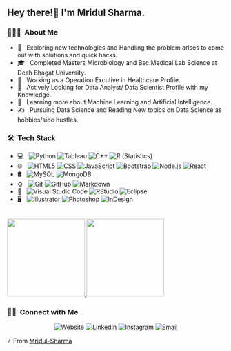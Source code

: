 

<!--
**Mridul-Sharma01/Mridul-Sharma01** is a ✨ _special_ ✨ repository because its `README.md` (this file) appears on your GitHub profile.

Here are some ideas to get you started:

- 🔭 I’m currently working on ...
- 🌱 I’m currently learning ...
- 👯 I’m looking to collaborate on ...
- 🤔 I’m looking for help with ...
- 💬 Ask me about ...
- 📫 How to reach me: ...
- 😄 Pronouns: ...
- ⚡ Fun fact: ...
-->

<h2> Hey there!👋 I'm Mridul Sharma.</h2>

<h3> 👨🏻‍💻 &nbsp;About Me </h3>

- 🤔 &nbsp; Exploring new technologies and Handling the problem arises to come out with solutions and quick hacks.
- 🎓 &nbsp; Completed Masters Microbiology and Bsc.Medical Lab Science at Desh Bhagat University.
- 🔭 &nbsp; Working as a Operation Excutive in Healthcare Profile.
- 💼 &nbsp; Actively Looking for Data Analyst/ Data Scientist Profile with my Knowledge.
- 🌱 &nbsp; Learning more about Machine Learning and Artificial Intelligence.
- ✍️ &nbsp; Pursuing Data Science and Reading New topics on Data Science as hobbies/side hustles.

<h3> 🛠 &nbsp;Tech Stack</h3>

- 💻 &nbsp;
  ![Python](https://img.shields.io/badge/-Python-333333?style=flat&logo=python)
  ![Tableau](https://img.shields.io/badge/-Tableau-333333?style=flat&logo=Tableau&logoColor=007396)
  ![C++](https://img.shields.io/badge/-C++-333333?style=flat&logo=C%2B%2B&logoColor=00599C)
  ![R (Statistics)](https://img.shields.io/badge/-R-333333?style=flat&logo=R&logoColor=276DC3)
- 🌐 &nbsp;
  ![HTML5](https://img.shields.io/badge/-HTML5-333333?style=flat&logo=HTML5)
  ![CSS](https://img.shields.io/badge/-CSS-333333?style=flat&logo=CSS3&logoColor=1572B6)
  ![JavaScript](https://img.shields.io/badge/-JavaScript-333333?style=flat&logo=javascript)
  ![Bootstrap](https://img.shields.io/badge/-Bootstrap-333333?style=flat&logo=bootstrap&logoColor=563D7C)
  ![Node.js](https://img.shields.io/badge/-Node.js-333333?style=flat&logo=node.js)
  ![React](https://img.shields.io/badge/-React-333333?style=flat&logo=react)
- 🛢 &nbsp;
  ![MySQL](https://img.shields.io/badge/-MySQL-333333?style=flat&logo=mysql)
  ![MongoDB](https://img.shields.io/badge/-MongoDB-333333?style=flat&logo=mongodb)
- ⚙️ &nbsp;
  ![Git](https://img.shields.io/badge/-Git-333333?style=flat&logo=git)
  ![GitHub](https://img.shields.io/badge/-GitHub-333333?style=flat&logo=github)
  ![Markdown](https://img.shields.io/badge/-Markdown-333333?style=flat&logo=markdown)
- 🔧 &nbsp;
  ![Visual Studio Code](https://img.shields.io/badge/-Visual%20Studio%20Code-333333?style=flat&logo=visual-studio-code&logoColor=007ACC)
  ![RStudio](https://img.shields.io/badge/-RStudio-333333?style=flat&logo=rstudio)
  ![Eclipse](https://img.shields.io/badge/-Eclipse-333333?style=flat&logo=eclipse-ide&logoColor=2C2255)
- 🖥 &nbsp;
  ![Illustrator](https://img.shields.io/badge/-Illustrator-333333?style=flat&logo=adobe-illustrator)
  ![Photoshop](https://img.shields.io/badge/-Photoshop-333333?style=flat&logo=adobe-photoshop)
  ![InDesign](https://img.shields.io/badge/-InDesign-333333?style=flat&logo=adobe-indesign)

<br/>

<a href="https://github.com/Mridul-Sharma01">
  <img height="180em" src="https://github-readme-stats.vercel.app/api?username=Mridul-Sharma01&theme=buefy&show_icons=true" />
  <img height="180em" src="https://github-readme-stats.vercel.app/api/top-langs/?username=Mridul-Sharma01&theme=buefy&layout=compact" />
</a>

<br/>

<h3> 🤝🏻 &nbsp;Connect with Me </h3>

<p align="center">
<a href="https://www.mridul_sharma.com/"><img alt="Website" src="https://img.shields.io/badge/Website-www.mridul_sharma.com-blue?style=flat-square&logo=google-chrome"></a>
<a href="https://www.linkedin.com/in/mridul-sharma-400507125/"><img alt="LinkedIn" src="https://img.shields.io/badge/LinkedIn-mridul%20sharma-blue?style=flat-square&logo=linkedin"></a>
<a href="https://www.instagram.com/mr.mridulsharma2020/"><img alt="Instagram" src="https://img.shields.io/badge/Instagram-mr.mridulsharma2020__-blue?style=flat-square&logo=instagram"></a>
<a href="mailto:mr.mridhulsharma@gamil.com"><img alt="Email" src="https://img.shields.io/badge/Email-mr.mridhulsharma@gmail.com-blue?style=flat-square&logo=gmail"></a>
</p>

⭐️ From [Mridul-Sharma](https://github.com/Mridul-Sharma01)
